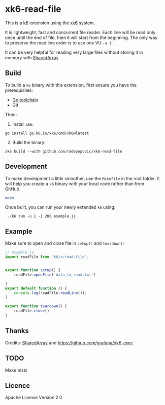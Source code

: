# xk6-read-file

This is a [k6](https://go.k6.io/k6) extension using the
[xk6](https://github.com/grafana/xk6) system.

It is lightweight, fast and concurrent file reader. Each line will be read only once until 
the end of file, then it will start from the beginning.
The only way to preserve the read line order is to use one VU `-u 1`. 

It can be very helpful for reading very large files without storing it in memory 
with [SharedArray](https://k6.io/docs/javascript-api/k6-data/sharedarray/)

## Build

To build a `k6` binary with this extension, first ensure you have the prerequisites:

- [Go toolchain](https://go101.org/article/go-toolchain.html)
- Git

Then:

1. Install `xk6`:
  ```shell
  go install go.k6.io/xk6/cmd/xk6@latest
  ```

2. Build the binary:
  ```shell
  xk6 build --with github.com/radepopovic/xk6-read-file
  ```

## Development
To make development a little smoother, use the `Makefile` in the root folder. 
It will help you create a `k6` binary with your local code rather than from GitHub.

```bash
make
```
Once built, you can run your newly extended `k6` using:
```shell
 ./k6 run -u 1 -i 200 example.js
 ```

## Example

Make sure to open and close file in `setup()` and `teardown()`

```javascript
// example.js
import readFile from 'k6/x/read-file';


export function setup() {
    readFile.openFile('data_to_read.txt')

}
export default function () {
    console.log(readFile.readLine());
}

export function teardown() {
    readFile.close()
}
```

## Thanks
Credits: [SharedArray](https://k6.io/docs/javascript-api/k6-data/sharedarray/) and https://github.com/grafana/xk6-exec

## TODO
Make tests

## Licence
Apache License Version 2.0
